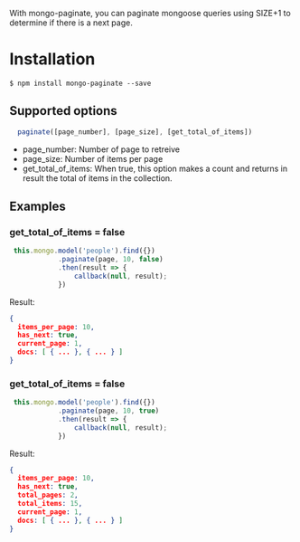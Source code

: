 With mongo-paginate, you can paginate mongoose queries using SIZE+1 to determine if there is a next page.


# Installation

```shell
$ npm install mongo-paginate --save
```


## Supported options

```javascript
  paginate([page_number], [page_size], [get_total_of_items])
```

- page_number: Number of page to retreive
- page_size: Number of items per page
- get_total_of_items: When true, this option makes a count and returns in result the total of items in the collection.

## Examples


### get_total_of_items = false

```javascript
 this.mongo.model('people').find({})
            .paginate(page, 10, false)
            .then(result => {
                callback(null, result);
            })
```

Result: 

```json
{ 
  items_per_page: 10,
  has_next: true,
  current_page: 1,
  docs: [ { ... }, { ... } ]
}

```

### get_total_of_items = false

```javascript
 this.mongo.model('people').find({})
            .paginate(page, 10, true)
            .then(result => {
                callback(null, result);
            })
```

Result: 

```json
{ 
  items_per_page: 10,
  has_next: true,
  total_pages: 2,
  total_items: 15,
  current_page: 1,
  docs: [ { ... }, { ... } ]
}
